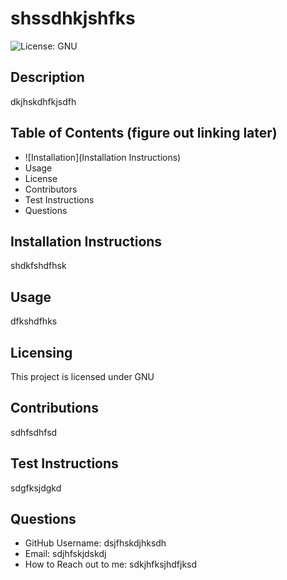 
  # shssdhkjshfks

  ![License: GNU](https://img.shields.io/badge/License-GNU-yellow.svg)

  ## Description
  dkjhskdhfkjsdfh

  ## Table of Contents (figure out linking later)
  * ![Installation](Installation Instructions)
  * Usage
  * License
  * Contributors
  * Test Instructions
  * Questions
  
  ## Installation Instructions
  shdkfshdfhsk

  ## Usage
  dfkshdfhks

  ## Licensing
  This project is licensed under GNU

  ## Contributions
  sdhfsdhfsd

  ## Test Instructions
  sdgfksjdgkd

  ## Questions
  * GitHub Username: dsjfhskdjhksdh
  * Email: sdjhfskjdskdj
  * How to Reach out to me: sdkjhfksjhdfjksd
